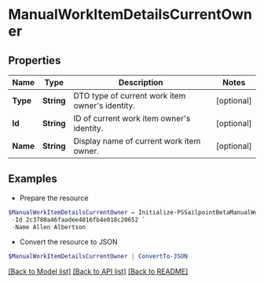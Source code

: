 # ManualWorkItemDetailsCurrentOwner
## Properties

Name | Type | Description | Notes
------------ | ------------- | ------------- | -------------
**Type** | **String** | DTO type of current work item owner&#39;s identity. | [optional] 
**Id** | **String** | ID of current work item owner&#39;s identity. | [optional] 
**Name** | **String** | Display name of current work item owner. | [optional] 

## Examples

- Prepare the resource
```powershell
$ManualWorkItemDetailsCurrentOwner = Initialize-PSSailpointBetaManualWorkItemDetailsCurrentOwner  -Type IDENTITY `
 -Id 2c3780a46faadee4016fb4e018c20652 `
 -Name Allen Albertson
```

- Convert the resource to JSON
```powershell
$ManualWorkItemDetailsCurrentOwner | ConvertTo-JSON
```

[[Back to Model list]](../README.md#documentation-for-models) [[Back to API list]](../README.md#documentation-for-api-endpoints) [[Back to README]](../README.md)

